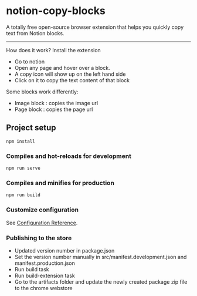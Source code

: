 # notion-copy-blocks

A totally free open-source browser extension that helps you quickly copy text from Notion blocks.

---

How does it work?
Install the extension

- Go to notion
- Open any page and hover over a block.
- A copy icon will show up on the left hand side
- Click on it to copy the text content of that block

Some blocks work differently:

- Image block : copies the image url
- Page block : copies the page url

## Project setup

```
npm install
```

### Compiles and hot-reloads for development

```
npm run serve
```

### Compiles and minifies for production

```
npm run build
```

### Customize configuration

See [Configuration Reference](https://cli.vuejs.org/config/).

### Publishing to the store

- Updated version number in package.json
- Set the version number manually in src/manifest.development.json and manifest.production.json
- Run build task
- Run build-extension task
- Go to the artifacts folder and update the newly created package zip file to the chrome webstore
